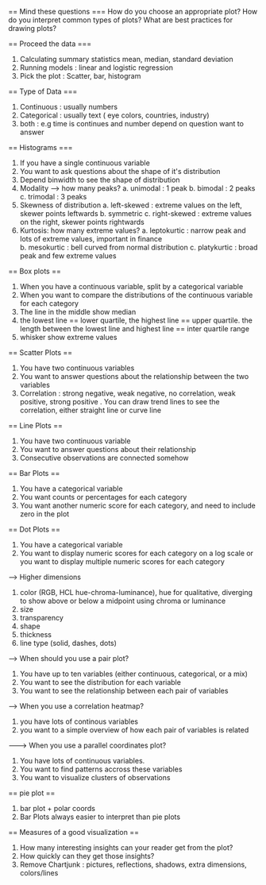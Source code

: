 == Mind these questions ===
How do you choose an appropriate plot? 
How do you interpret common types of plots?
What are best practices for drawing plots? 

== Proceed the data === 
1. Calculating summary statistics mean, median, standard deviation 
2. Running models : linear and logistic regression 
3. Pick the plot : Scatter, bar, histogram 

== Type of Data ===
1. Continuous : usually numbers 
2. Categorical : usually text ( eye colors, countries, industry)
3. both : e.g time is continues and number depend on question want to answer 

== Histograms === 
1. If you have a single continuous variable 
2. You want to ask questions about the shape of it's distribution 
3. Depend binwidth to see the shape of distribution 
4. Modality --> how many peaks? 
    a. unimodal : 1 peak 
    b. bimodal : 2 peaks 
    c. trimodal : 3 peaks 
5. Skewness of distribution
    a. left-skewed : extreme values on the left, skewer points leftwards 
    b. symmetric 
    c. right-skewed : extreme values on the right, skewer points rightwards 
6. Kurtosis: how many extreme values? 
    a. leptokurtic : narrow peak and lots of extreme values, important in finance  
    b. mesokurtic : bell curved from normal distribution 
    c. platykurtic : broad peak and few extreme values 

== Box plots == 
1. When you have a continuous variable, split by a categorical variable 
2. When you want to compare the distributions of the continuous variable for each category 
3. The line in the middle show median
4. the lowest line == lower quartile, the highest line == upper quartile. the length between the lowest line and highest line == inter quartile range 
5. whisker show extreme values 

== Scatter Plots == 
1. You have two continuous variables 
2. You want to answer questions about the relationship between the two variables 
3. Correlation : strong negative, weak negative, no correlation, weak positive, strong positive . You can draw trend lines to see the correlation, either straight line or curve line 

== Line Plots == 
1. You have two continuous variable 
2. You want to answer questions about their relationship 
3. Consecutive observations are connected somehow 

== Bar Plots == 
1. You have a categorical variable 
2. You want counts or percentages for each category 
3. You want another numeric score for each category, and need to include zero in the plot 

== Dot Plots ==
1. You have a categorical variable 
2. You want to display numeric scores for each category on a log scale or you want to display multiple numeric scores for each category 

--> Higher dimensions 
1. color (RGB, HCL hue-chroma-luminance), hue for qualitative, diverging to show above or below a midpoint using chroma or luminance 
2. size 
3. transparency 
4. shape
5. thickness 
6. line type (solid, dashes, dots)

--> When should you use a pair plot? 
1. You have up to ten variables (either continuous, categorical, or a mix)
2. You want to see the distribution for each variable 
3. You want to see the relationship between each pair of variables 

--> When you use a correlation heatmap? 
1. you have lots of continous variables 
2. you want to a simple overview of how each pair of variables is related 

---> When you use a parallel coordinates plot? 
1. You have lots of continuous variables. 
2. You want to find patterns accross these variables 
3. You want to visualize clusters of observations 

== pie plot == 
1. bar plot + polar coords 
2. Bar Plots always easier to interpret than pie plots 

== Measures of a good visualization == 
1. How many interesting insights can your reader get from the plot? 
2. How quickly can they get those insights? 
3. Remove Chartjunk : pictures, reflections, shadows, extra dimensions, colors/lines 